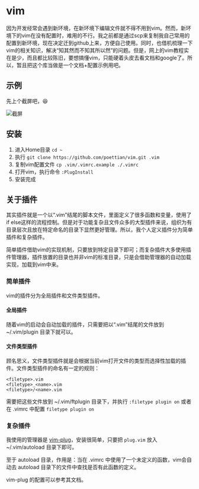 vim
===============

因为开发经常会遇到新环境，在新环境下编辑文件就不得不用到vim。然而，新环境下的vim在没有配置时，难用的不行。我之前都是通过scp来复制我自己常用的配置到新环境，现在决定迁到github上来，方便自己使用。同时，也借机梳理一下vim的相关知识，解决“知其然而不知其所以然”的问题。但是，网上的vim教程实在是少，而且都比较陈旧，要想搞懂vim，只能硬着头皮去看文档和google了。所以，暂且把这个库当做是一个文档+配置示例用吧。



## 示例

先上个截屏吧，😆

![截屏](https://ws4.sinaimg.cn/large/006tNc79ly1fz5wvgwpb8j31i30u0dmj.jpg)

## 安装

1. 进入Home目录 `cd ~`
2. 执行 `git clone https://github.com/poettian/vim.git .vim`
3. 复制vim配置文件 `cp .vim/.vimrc.example ./.vimrc`
4. 打开vim，执行命令 `:PlugInstall`
5. 安装完成

## 关于插件

其实插件就是一个以“.vim”结尾的脚本文件，里面定义了很多函数和变量，使用了if else这样的流程控制。但是对于功能复杂且文件众多的大型插件来说，组织为有目录层次且放在特定命名的目录下显然更好管理。所以，我个人定义插件分为简单插件和复杂插件。

简单插件借助vim的实现机制，只要放到特定目录下即可；而复杂插件大多使用插件管理器，插件放置的目录也并非vim的标准目录，只是会借助管理器的自动加载实现，加载到vim中来。

### 简单插件

vim的插件分为全局插件和文件类型插件。

#### 全局插件

随着vim的启动会自动加载的插件，只需要把以“.vim”结尾的文件放到 ~/.vim/plugin 目录下就可以。

#### 文件类型插件

顾名思义，文件类型插件就是会根据当前vim打开文件的类型而选择性加载的插件。文件类型插件的命名有一定的规则：
```vim
<filetype>.vim
<filetype>_<name>.vim
<filetype>/<name>.vim
```
需要把这些文件放到 ~/.vim/ftplugin 目录下，并执行 `:filetype plugin on` 或者在 .vimrc 中配置 `filetype plugin on` 

### 复杂插件

我使用的管理器是 [vim-plug](https://github.com/junegunn/vim-plug)，安装很简单，只要把 `plug.vim` 放入 ~/.vim/autoload 目录下即可。

至于 autoload 目录，作用是：当在 .vimrc 中使用了一个未定义的函数，vim会自动去 autoload 目录下的文件中查找是否有此函数的定义。

vim-plug 的配置可以参考其文档。
